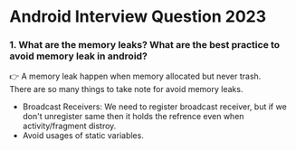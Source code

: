 # Android Interview Question 2023
### 1. What are the memory leaks? What are the best practice to avoid memory leak in android? ###
👉  A memory leak happen when memory allocated but never trash.\
There are so many things to take note for avoid memory leaks.
  * Broadcast Receivers: We need to register broadcast receiver, but if we don't unregister same then it holds the refrence even when activity/fragment     distroy.
* Avoid usages of static variables.
    
